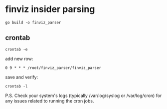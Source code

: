 # finviz insider parsing

`go build -o finviz_parser`

## crontab

`crontab -e`

add new row:

`0 9 * * * /root/finviz_parser/finviz_parser`

save and verify:

`crontab -l`

P.S. Check your system's logs (typically /var/log/syslog or /var/log/cron) for any issues related to running the cron jobs.